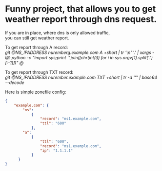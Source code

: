 # Funny project, that allows you to get weather report through dns request.
If you are in place, where dns is only allowed traffic,  
you can still get weather report.

To get report through A record:  
 *git @NS_IPADDRESS nuremberg.example.com A +short | tr '\n' '.' | xargs -I@ python -c "import sys;print ''.join([chr(int(i)) for i in sys.argv[1].split('.')[:-1]])" @*

To get report through TXT record:  
*git @NS_IPADDRESS nurember.example.com TXT +short | tr -d '"' | base64 --decode*

Here is simple zonefile config:  
```json
{  
    "example.com": {  
        "ns":  
            {  
                "record": "ns1.example.com",  
                "ttl": "600"  
            },  
        "a":  
            {  
                "ttl": "600",  
                "record": "ns1.example.com",  
                "ip": "1.1.1.1"  
            }  
      }  
}  
```
